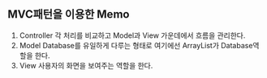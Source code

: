 ## MVC패턴을 이용한 Memo
1. Controller
각 처리를 비교하고 Model과 View 가운데에서 흐름을 관리한다.
2. Model
Database를 유일하게 다루는 형태로 여기에선 ArrayList가 Database역할을 한다.
3. View
사용자의 화면을 보여주는 역할을 한다.
